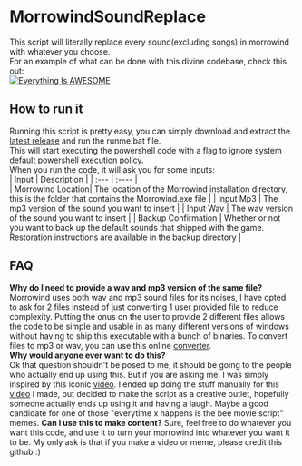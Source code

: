 # MorrowindSoundReplace  
This script will literally replace every sound(excluding songs) in morrowind with whatever you choose.  
For an example of what can be done with this divine codebase, check this out:  
[![Everything Is AWESOME](https://img.youtube.com/vi/Ffmwx7Ut7Yg/0.jpg)](https://www.youtube.com/watch?v=Ffmwx7Ut7Yg "# i replaced every sound in morrowind with the tiktok snore(AAUUGHH)")  
## How to run it  
Running this script is pretty easy, you can simply download and extract the [latest release](https://github.com/s1ddly/MorrowindSoundReplace/releases/latest) and run the runme.bat file.  
This will start executing the powershell code with a flag to ignore system default powershell execution policy.  
When you run the code, it will ask you for some inputs:  
| Input | Description | 
| :--- | :---- |  
| Morrowind Location| The location of the Morrowind installation directory, this is the folder that contains the Morrowind.exe file |
| Input Mp3 | The mp3 version of the sound you want to insert |
| Input Wav | The wav version of the sound you want to insert |
| Backup Confirmation | Whether or not you want to back up the default sounds that shipped with the game. Restoration instructions are available in the backup directory |
## FAQ
**Why do I need to provide a wav and mp3 version of the same file?**  
Morrowind uses both wav and mp3 sound files for its noises, I have opted to ask for 2 files instead of just converting 1 user provided file to reduce complexity. Putting the onus on the user to provide 2 different files allows the code to be simple and usable in as many different versions of windows without having to ship this executable with a bunch of binaries. To convert files to mp3 or wav, you can use this online [converter](https://cloudconvert.com/).  
**Why would anyone ever want to do this?**  
Ok that question shouldn't be posed to me, it should be going to the people who actually end up using this. But if you are asking me, I was simply inspired by this iconic [video](https://www.youtube.com/watch?v=NF-XMtNEudQ). I ended up doing the stuff manually for this [video](https://www.youtube.com/watch?v=Ffmwx7Ut7Yg) I made, but decided to make the script as a creative outlet, hopefully someone actually ends up using it and having a laugh. Maybe a good candidate for one of those "everytime x happens is the bee movie script" memes.
**Can I use this to make content?**
Sure, feel free to do whatever you want this code, and use it to turn your morrowind into whatever you want it to be. My only ask is that if you make a video or meme, please credit this github :) 